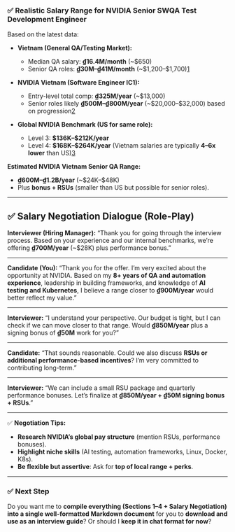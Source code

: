 ### ✅ Realistic Salary Range for NVIDIA Senior SWQA Test Development Engineer

Based on the latest data:

- **Vietnam (General QA/Testing Market):**
  - Median QA salary: **₫16.4M/month** (~\$650)
  - Senior QA roles: **₫30M–₫41M/month** (~\$1,200–\$1,700)[1](https://nodeflair.com/salaries/vietnam-qa-engineer-salary)

- **NVIDIA Vietnam (Software Engineer IC1):**
  - Entry-level total comp: **₫325M/year** (~\$13,000)
  - Senior roles likely **₫500M–₫800M/year** (~\$20,000–\$32,000) based on progression[2](https://www.levels.fyi/companies/nvidia/salaries/software-engineer/locations/vietnam?country=260)

- **Global NVIDIA Benchmark (US for same role):**
  - Level 3: **\$136K–\$212K/year**
  - Level 4: **\$168K–\$264K/year**
  (Vietnam salaries are typically **4–6x lower** than US)[3](https://mindpal.co/jobs/44089)

**Estimated NVIDIA Vietnam Senior QA Range:**

- **₫600M–₫1.2B/year** (~\$24K–\$48K)
- Plus **bonus + RSUs** (smaller than US but possible for senior roles).

---

## ✅ Salary Negotiation Dialogue (Role-Play)

**Interviewer (Hiring Manager):**
“Thank you for going through the interview process. Based on your experience and our internal benchmarks, we’re offering **₫700M/year** (~\$28K) plus performance bonus.”

---

**Candidate (You):**
“Thank you for the offer. I’m very excited about the opportunity at NVIDIA. Based on my **8+ years of QA and automation experience**, leadership in building frameworks, and knowledge of **AI testing and Kubernetes**, I believe a range closer to **₫900M/year** would better reflect my value.”

---

**Interviewer:**
“I understand your perspective. Our budget is tight, but I can check if we can move closer to that range. Would **₫850M/year** plus a signing bonus of **₫50M** work for you?”

---

**Candidate:**
“That sounds reasonable. Could we also discuss **RSUs or additional performance-based incentives**? I’m very committed to contributing long-term.”

---

**Interviewer:**
“We can include a small RSU package and quarterly performance bonuses. Let’s finalize at **₫850M/year + ₫50M signing bonus + RSUs**.”

---

✅ **Negotiation Tips:**

- **Research NVIDIA’s global pay structure** (mention RSUs, performance bonuses).
- **Highlight niche skills** (AI testing, automation frameworks, Linux, Docker, K8s).
- **Be flexible but assertive**: Ask for **top of local range + perks**.

---

### ✅ Next Step

Do you want me to **compile everything (Sections 1–4 + Salary Negotiation) into a single well-formatted Markdown document** for you to **download and use as an interview guide**?
Or should I **keep it in chat format for now**?
